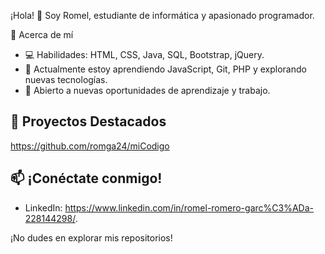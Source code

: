 
¡Hola! 👋 Soy Romel, estudiante de informática y apasionado programador.

🚀 Acerca de mí
- 💻 Habilidades: HTML, CSS, Java, SQL, Bootstrap, jQuery.
- 🌱 Actualmente estoy aprendiendo JavaScript, Git, PHP y explorando nuevas tecnologías.
- 👥 Abierto a nuevas oportunidades de aprendizaje y trabajo.

## 🔧 Proyectos Destacados 
   https://github.com/romga24/miCodigo

## 📫 ¡Conéctate conmigo!
- LinkedIn: https://www.linkedin.com/in/romel-romero-garc%C3%ADa-228144298/.

¡No dudes en explorar mis repositorios! 



